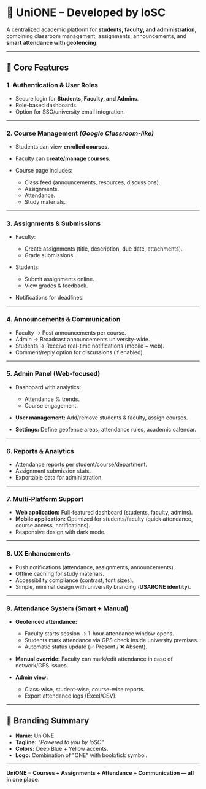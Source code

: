 ﻿# 📘 UniONE – Developed by IoSC

A centralized academic platform for **students, faculty, and administration**, combining classroom management, assignments, announcements, and **smart attendance with geofencing**.

---

## 🔑 Core Features

### 1. **Authentication & User Roles**

* Secure login for **Students, Faculty, and Admins**.
* Role-based dashboards.
* Option for SSO/university email integration.

---

### 2. **Course Management** *(Google Classroom-like)*

* Students can view **enrolled courses**.
* Faculty can **create/manage courses**.
* Course page includes:

  * Class feed (announcements, resources, discussions).
  * Assignments.
  * Attendance.
  * Study materials.

---



### 3. **Assignments & Submissions**

* Faculty:

  * Create assignments (title, description, due date, attachments).
  * Grade submissions.
* Students:

  * Submit assignments online.
  * View grades & feedback.
* Notifications for deadlines.

---

### 4. **Announcements & Communication**

* Faculty → Post announcements per course.
* Admin → Broadcast announcements university-wide.
* Students → Receive real-time notifications (mobile + web).
* Comment/reply option for discussions (if enabled).

---

### 5. **Admin Panel (Web-focused)**

* Dashboard with analytics:

  * Attendance % trends.
  * Course engagement.
* **User management:** Add/remove students & faculty, assign courses.
* **Settings:** Define geofence areas, attendance rules, academic calendar.

---

### 6. **Reports & Analytics**

* Attendance reports per student/course/department.
* Assignment submission stats.
* Exportable data for administration.

---

### 7. **Multi-Platform Support**

* **Web application:** Full-featured dashboard (students, faculty, admins).
* **Mobile application:** Optimized for students/faculty (quick attendance, course access, notifications).
* Responsive design with dark mode.

---

### 8. **UX Enhancements**

* Push notifications (attendance, assignments, announcements).
* Offline caching for study materials.
* Accessibility compliance (contrast, font sizes).
* Simple, minimal design with university branding (**USARONE identity**).

---
### 9. **Attendance System (Smart + Manual)**

* **Geofenced attendance:**

  * Faculty starts session → 1-hour attendance window opens.
  * Students mark attendance via GPS check inside university premises.
  * Automatic status update (✅ Present / ❌ Absent).
* **Manual override:** Faculty can mark/edit attendance in case of network/GPS issues.
* **Admin view:**

  * Class-wise, student-wise, course-wise reports.
  * Export attendance logs (Excel/CSV).

---

## 🎨 Branding Summary

* **Name:** UniONE
* **Tagline:** *“Powered to you by IoSC”*
* **Colors:** Deep Blue + Yellow accents.
* **Logo:** Combination of "ONE" with book/tick symbol.

---

**UniONE = Courses + Assignments + Attendance + Communication — all in one place.**


